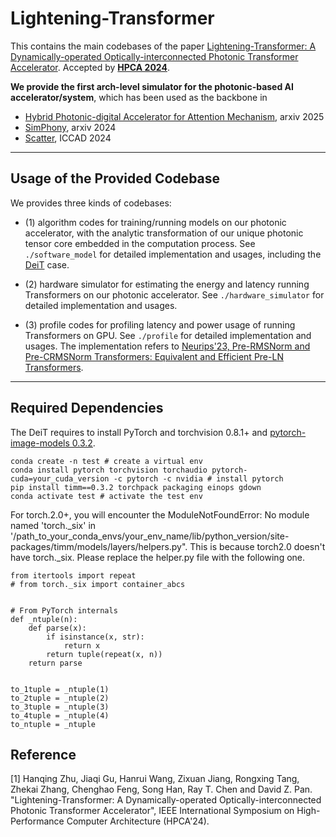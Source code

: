 # Lightening-Transformer
This contains the main codebases of the paper [Lightening-Transformer: A Dynamically-operated Optically-interconnected Photonic Transformer Accelerator](https://arxiv.org/abs/2305.19533). 
Accepted by [**HPCA 2024**](https://hpca-conf.org/2024/).


**We provide the first arch-level simulator for the photonic-based AI accelerator/system**, which has been used as the backbone in
* [Hybrid Photonic-digital Accelerator for Attention Mechanism](https://arxiv.org/abs/2501.11286), arxiv 2025
* [SimPhony](https://github.com/ScopeX-ASU/SimPhony), arxiv 2024
* [Scatter](https://github.com/ScopeX-ASU/SCATTER), ICCAD 2024




---

## Usage of the Provided Codebase

We provides three kinds of codebases:

* (1) algorithm codes for training/running models on our photonic accelerator, with the analytic transformation of our unique photonic tensor core embedded in the computation process. See `./software_model` for detailed implementation and usages, including the [DeiT](https://arxiv.org/abs/2012.12877) case.

* (2) hardware simulator for estimating the energy and latency running Transformers on our photonic accelerator. See `./hardware_simulator` for detailed implementation and usages.

* (3) profile codes for profiling latency and power usage of running Transformers on GPU. See `./profile` for detailed implementation and usages. The implementation refers to [Neurips'23, Pre-RMSNorm and Pre-CRMSNorm Transformers: Equivalent and Efficient Pre-LN Transformers](https://github.com/zixuanjiang/pre-rmsnorm-transformer).

---

## Required Dependencies

The DeiT requires to install PyTorch and torchvision 0.8.1+ and [pytorch-image-models 0.3.2](https://github.com/rwightman/pytorch-image-models).


```
conda create -n test # create a virtual env
conda install pytorch torchvision torchaudio pytorch-cuda=your_cuda_version -c pytorch -c nvidia # install pytorch
pip install timm==0.3.2 torchpack packaging einops gdown
conda activate test # activate the test env
```

For torch.2.0+, you will encounter the ModuleNotFoundError: No module named 'torch._six' in '/path_to_your_conda_envs/your_env_name/lib/python_version/site-packages/timm/models/layers/helpers.py". This is because torch2.0 doesn't have torch._six. Please replace the helper.py file with the following one.

```
from itertools import repeat
# from torch._six import container_abcs


# From PyTorch internals
def _ntuple(n):
    def parse(x):
        if isinstance(x, str):
            return x
        return tuple(repeat(x, n))
    return parse


to_1tuple = _ntuple(1)
to_2tuple = _ntuple(2)
to_3tuple = _ntuple(3)
to_4tuple = _ntuple(4)
to_ntuple = _ntuple
```

## Reference

[1] Hanqing Zhu, Jiaqi Gu, Hanrui Wang, Zixuan Jiang, Rongxing Tang, Zhekai Zhang, Chenghao Feng, Song Han, Ray T. Chen and David Z. Pan. "Lightening-Transformer: A Dynamically-operated Optically-interconnected Photonic Transformer Accelerator", IEEE International Symposium on High-Performance Computer Architecture (HPCA'24). 
